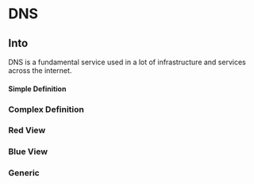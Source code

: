 # DNS

## Into

DNS is a fundamental service used in a lot of infrastructure and services across the internet. 






#### Simple Definition




### Complex Definition




### Red View


### Blue View



### Generic
